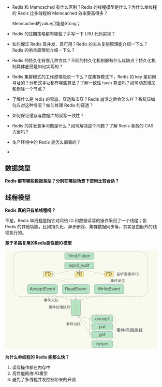 - Redis 和 Memcached 有什么区别？Redis 的线程模型是什么？为什么单线程的 Redis 比多线程的 Memcached 效率要高得多？

  Memcached的value只能是String；

- Redis 的过期策略都有哪些？手写一下 LRU 代码实现？

- 如何保证 Redis 高并发、高可用？Redis 的主从复制原理能介绍一下么？Redis 的哨兵原理能介绍一下么？

- Redis 的持久化有哪几种方式？不同的持久化机制都有什么优缺点？持久化机制具体底层是如何实现的？

- Redis 集群模式的工作原理能说一下么？在集群模式下，Redis 的 key 是如何寻址的？分布式寻址都有哪些算法？了解一致性 hash 算法吗？如何动态增加和删除一个节点？

- 了解什么是 redis 的雪崩、穿透和击穿？Redis 崩溃之后会怎么样？系统该如何应对这种情况？如何处理 Redis 的穿透？

- 如何保证缓存与数据库的双写一致性？

- Redis 的并发竞争问题是什么？如何解决这个问题？了解 Redis 事务的 CAS 方案吗？

- 生产环境中的 Redis 是怎么部署的？



- 



## 数据类型

**Redis 都有哪些数据类型？分别在哪些场景下使用比较合适？**



## 线程模型

**Redis 真的只有单线程吗？**

不是，Redis 单线程是指它对网络 IO 和数据读写的操作采用了一个线程；但 Redis 的其他功能，比如持久化、异步删除、集群数据同步等，其实是由额外的线程执行的。



**基于多路复用的Redis高性能IO模型**

![](./pic/高性能IO模型.jpg)



**为什么单线程的 Redis 能那么快？**

1. 读写操作都在内存中
2. 高性能网络I/O模型
3. 避免了多线程并发控制带来的开销

